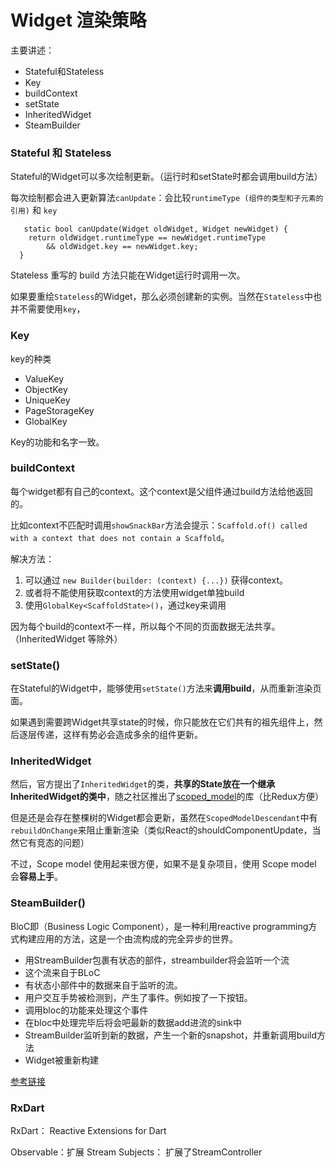 # Widget 渲染策略

主要讲述：
* Stateful和Stateless
* Key
* buildContext
* setState
* InheritedWidget
* SteamBuilder


### Stateful 和 Stateless

Stateful的Widget可以多次绘制更新。（运行时和setState时都会调用build方法）

每次绘制都会进入更新算法`canUpdate`：会比较`runtimeType (组件的类型和子元素的引用)` 和 `key`

```
   static bool canUpdate(Widget oldWidget, Widget newWidget) {
    return oldWidget.runtimeType == newWidget.runtimeType
        && oldWidget.key == newWidget.key;
  }
```

Stateless 重写的 build 方法只能在Widget运行时调用一次。

如果要重绘`Stateless`的Widget，那么必须创建新的实例。当然在`Stateless`中也并不需要使用`key`，


### Key


key的种类
* ValueKey
* ObjectKey
* UniqueKey
* PageStorageKey
* GlobalKey

Key的功能和名字一致。


### buildContext

每个widget都有自己的context。这个context是父组件通过build方法给他返回的。

比如context不匹配时调用`showSnackBar`方法会提示：`Scaffold.of() called with a context that does not contain a Scaffold`。

解决方法：
1. 可以通过 `new Builder(builder: (context) {...})` 获得context。
2. 或者将不能使用获取context的方法使用widget单独build
3. 使用`GlobalKey<ScaffoldState>()`，通过key来调用


因为每个build的context不一样，所以每个不同的页面数据无法共享。（InheritedWidget 等除外）


### setState()

在Stateful的Widget中，能够使用`setState()`方法来**调用build**，从而重新渲染页面。

如果遇到需要跨Widget共享state的时候，你只能放在它们共有的祖先组件上，然后逐层传递，这样有势必会造成多余的组件更新。



### InheritedWidget

然后，官方提出了`InheritedWidget`的类，**共享的State放在一个继承InheritedWidget的类中**，随之社区推出了[scoped_model](https://pub.dartlang.org/packages/scoped_model)的库（比Redux方便）

但是还是会存在整棵树的Widget都会更新，虽然在`ScopedModelDescendant`中有`rebuildOnChange`来阻止重新渲染（类似React的shouldComponentUpdate，当然它有竞态的问题）

不过，Scope model 使用起来很方便，如果不是复杂项目，使用 Scope model 会**容易上手**。



### SteamBuilder()

BloC即（Business Logic Component），是一种利用reactive programming方式构建应用的方法，这是一个由流构成的完全异步的世界。

* 用StreamBuilder包裹有状态的部件，streambuilder将会监听一个流
* 这个流来自于BLoC
* 有状态小部件中的数据来自于监听的流。
* 用户交互手势被检测到，产生了事件。例如按了一下按钮。
* 调用bloc的功能来处理这个事件
* 在bloc中处理完毕后将会吧最新的数据add进流的sink中
* StreamBuilder监听到新的数据，产生一个新的snapshot，并重新调用build方法
* Widget被重新构建

[参考链接](https://juejin.im/post/5bb6f344f265da0aa664d68a)


### RxDart

RxDart： Reactive Extensions for Dart

Observable：扩展 Stream
Subjects： 扩展了StreamController


